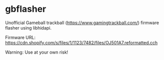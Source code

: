 # gbflasher
Unofficial Gameball trackball (https://www.gamingtrackball.com/) firmware flasher using libhidapi.

Firmware URL: https://cdn.shopify.com/s/files/1/1123/7482/files/OJ501A7.reformatted.cch

Warning: Use at your own risk!